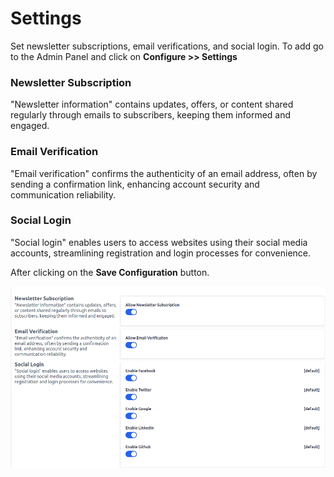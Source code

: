# Settings

Set newsletter subscriptions, email verifications, and social login.
To add go to the Admin Panel and click on **Configure >> Settings**

### Newsletter Subscription

"Newsletter information" contains updates, offers, or content shared regularly through emails to subscribers, keeping them informed and engaged.

### Email Verification

"Email verification" confirms the authenticity of an email address, often by sending a confirmation link, enhancing account security and communication reliability.

### Social Login

"Social login" enables users to access websites using their social media accounts, streamlining registration and login processes for convenience.

After clicking on the **Save Configuration** button.

![Settings](../../assets/2.3.0/images/configure/settings.png)
